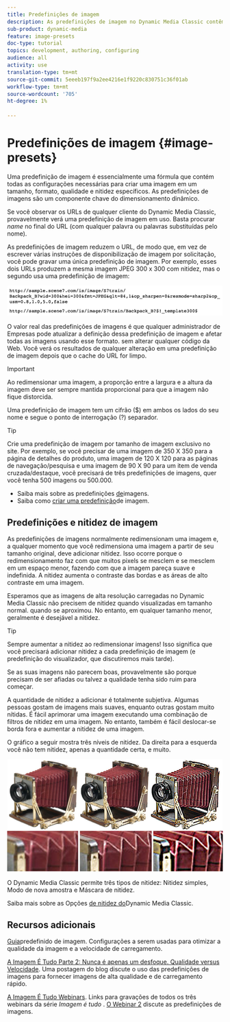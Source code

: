 ```yaml
---
title: Predefinições de imagem
description: As predefinições de imagem no Dynamic Media Classic contêm todas as configurações necessárias para criar uma imagem com um tamanho, formato, qualidade e nitidez específicos. As predefinições de imagens são um componente chave do dimensionamento dinâmico. Ao observar um URL no Dynamic Media Classic, você pode ver facilmente se uma predefinição de imagem está em uso. Saiba mais sobre as predefinições de imagens, por que são tão úteis e como criar uma.
sub-product: dynamic-media
feature: image-presets
doc-type: tutorial
topics: development, authoring, configuring
audience: all
activity: use
translation-type: tm+mt
source-git-commit: 5eeeb197f9a2ee4216e1f9220c830751c36f01ab
workflow-type: tm+mt
source-wordcount: '705'
ht-degree: 1%

---
```



# Predefinições de imagem {#image-presets}

Uma predefinição de imagem é essencialmente uma fórmula que contém todas as configurações necessárias para criar uma imagem em um tamanho, formato, qualidade e nitidez específicos. As predefinições de imagens são um componente chave do dimensionamento dinâmico.

Se você observar os URLs de qualquer cliente do Dynamic Media Classic, provavelmente verá uma predefinição de imagem em uso. Basta procurar $name$ no final do URL (com qualquer palavra ou palavras substituídas pelo nome).

As predefinições de imagem reduzem o URL, de modo que, em vez de escrever várias instruções de disponibilização de imagem por solicitação, você pode gravar uma única predefinição de imagem. Por exemplo, esses dois URLs produzem a mesma imagem JPEG 300 x 300 com nitidez, mas o segundo usa uma predefinição de imagem:

![imagem](assets/image-presets/image-preset-2.png)

O valor real das predefinições de imagens é que qualquer administrador de Empresas pode atualizar a definição dessa predefinição de imagem e afetar todas as imagens usando esse formato. sem alterar qualquer código da Web. Você verá os resultados de qualquer alteração em uma predefinição de imagem depois que o cache do URL for limpo.

>[!IMPORTANT]
>
>Ao redimensionar uma imagem, a proporção entre a largura e a altura da imagem deve ser sempre mantida proporcional para que a imagem não fique distorcida.

Uma predefinição de imagem tem um cifrão ($) em ambos os lados do seu nome e segue o ponto de interrogação (?) separador.

>[!TIP]
>
>Crie uma predefinição de imagem por tamanho de imagem exclusivo no site. Por exemplo, se você precisar de uma imagem de 350 X 350 para a página de detalhes do produto, uma imagem de 120 X 120 para as páginas de navegação/pesquisa e uma imagem de 90 X 90 para um item de venda cruzada/destaque, você precisará de três predefinições de imagens, quer você tenha 500 imagens ou 500.000.

- Saiba mais sobre as predefinições [de](https://docs.adobe.com/content/help/en/dynamic-media-classic/using/image-sizing/setting-image-presets.html)imagens.
- Saiba como [criar uma predefinição](https://docs.adobe.com/content/help/en/dynamic-media-classic/using/image-sizing/setting-image-presets.html#creating-an-image-preset)de imagem.

## Predefinições e nitidez de imagem

As predefinições de imagens normalmente redimensionam uma imagem e, a qualquer momento que você redimensiona uma imagem a partir de seu tamanho original, deve adicionar nitidez. Isso ocorre porque o redimensionamento faz com que muitos pixels se mesclem e se mesclem em um espaço menor, fazendo com que a imagem pareça suave e indefinida. A nitidez aumenta o contraste das bordas e as áreas de alto contraste em uma imagem.

Esperamos que as imagens de alta resolução carregadas no Dynamic Media Classic não precisem de nitidez quando visualizadas em tamanho normal. quando se aproximou. No entanto, em qualquer tamanho menor, geralmente é desejável a nitidez.

>[!TIP]
>
>Sempre aumentar a nitidez ao redimensionar imagens! Isso significa que você precisará adicionar nitidez a cada predefinição de imagem (e predefinição do visualizador, que discutiremos mais tarde).
>
>Se as suas imagens não parecem boas, provavelmente são porque precisam de ser afiadas ou talvez a qualidade tenha sido ruim para começar.

A quantidade de nitidez a adicionar é totalmente subjetiva. Algumas pessoas gostam de imagens mais suaves, enquanto outras gostam muito nítidas. É fácil aprimorar uma imagem executando uma combinação de filtros de nitidez em uma imagem. No entanto, também é fácil deslocar-se borda fora e aumentar a nitidez de uma imagem.

O gráfico a seguir mostra três níveis de nitidez. Da direita para a esquerda você não tem nitidez, apenas a quantidade certa, e muito.

![imagem](assets/image-presets/image-presets-1.jpg)

O Dynamic Media Classic permite três tipos de nitidez: Nitidez simples, Modo de nova amostra e Máscara de nitidez.

Saiba mais sobre as Opções [de nitidez do](https://docs.adobe.com/content/help/en/dynamic-media-classic/using/master-files/sharpening-image.html#sharpening_an_image)Dynamic Media Classic.

## Recursos adicionais

[Guia](https://www.adobe.com/content/dam/www/us/en/experience-manager/pdfs/dynamic-media-image-preset-guide.pdf)predefinido de imagem. Configurações a serem usadas para otimizar a qualidade da imagem e a velocidade de carregamento.

[A Imagem É Tudo Parte 2: Nunca é apenas um desfoque. Qualidade versus Velocidade](https://theblog.adobe.com/image-is-everything-part-2-its-never-just-a-blur-quality-versus-speed/). Uma postagem do blog discute o uso das predefinições de imagens para fornecer imagens de alta qualidade e de carregamento rápido.

[A Imagem É Tudo Webinars](https://dynamicmediaseries2019.enterprise.adobeevents.com/). Links para gravações de todos os três webinars da série _Imagem é tudo_ . [O Webinar 2](https://seminars.adobeconnect.com/p6lqaotpjnd3) discute as predefinições de imagens.
